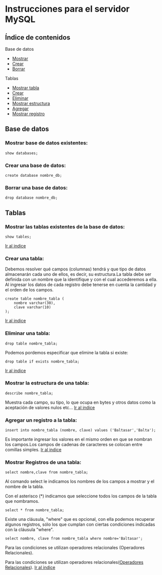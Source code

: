 # Instrucciones para el servidor MySQL
<a name="top"></a>
## Índice de contenidos
Base de datos
* [Mostrar](#item1)
* [Crear](#item2)
* [Borrar](#item3)

Tablas
* [Mostrar tabla](#item4)
* [Crear](#item5)
* [Eliminar](#item6)
* [Mostrar estructura](#item7)
* [Agregar](#item8)
* [Mostrar registro](#item9)

## Base de datos
<a name="item1"></a>
### Mostrar base de datos existentes: 
```
show databases;
```
<a name="item2"></a>
### Crear una base de datos:
```
create database nombre_db;
```
<a name="item3"></a>
### Borrar una base de datos:
```
drop database nombre_db;
```

## Tablas
<a name="item4"></a>
### Mostrar las tablas existentes de la base de datos:
```
show tables;    
```
[Ir al indice](#top)
<a name="item5"></a>
### Crear una tabla: 
Debemos resolver qué campos (columnas) tendrá y que tipo de datos almacenarán cada uno de ellos, es 
decir, su estructura.La tabla debe ser definida con un nombre que la identifique y con el cual accederemos a ella.
Al ingresar los datos de cada registro debe tenerse en cuenta la cantidad y el orden de los campos.
```
create table nombre_tabla (
    nombre varchar(30),
    clave varchar(10)
);
```
[Ir al indice](#top)
<a name="item6"></a>
### Eliminar una tabla:
```
drop table nombre_tabla;
```
Podemos pordemos especificar que elimine la tabla si existe:
```
drop table if exists nombre_tabla;
```
[Ir al indice](#top)
<a name="item7"></a>
### Mostrar la estructura de una tabla:
```
describe nombre_tabla;
```
Muestra cada campo, su tipo, lo que ocupa en bytes y otros datos como la aceptación de valores nulos etc...
[Ir al indice](#top)
<a name="item8"></a>
### Agregar un registro a la tabla:                           
```
insert into nombre_tabla (nombre, clave) values ('Baltasar','Balta');
```
Es importante ingresar los valores en el mismo orden en que se nombran los campos.Los campos de cadenas de caracteres se
 colocan entre comillas simples.
[Ir al indice](#top)
 <a name="item9"></a>
### Mostrar Registros de una tabla:
```
select nombre,clave from nombre_tabla;
```
Al comando select le indicamos los nombres de los campos a mostrar y el nombre de la tabla.

Con el asterisco (*) indicamos que seleccione todos los campos de la tabla que nombramos.
```
select * from nombre_tabla;
```
Existe una cláusula, "where" que es opcional, con ella podemos recuperar algunos registros, sólo los que cumplan con 
ciertas condiciones indicadas con la cláusula "where".
```
select nombre, clave from nombre_tabla where nombre='Baltasar';
```

Para las condiciones se utilizan operadores relacionales (Operadores Relacionales).

Para las condiciones se utilizan operadores relacionales([Operadores Relacionales](https://github.com/balta15torres/Mis-Notas/blob/master/MySQL/OperadoresRelacionales.md)).
[Ir al indice](#top)
